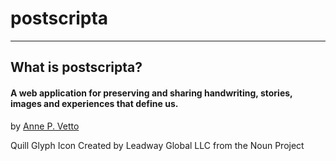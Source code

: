 # postscripta
----
## What is postscripta?
#### A web application for preserving and sharing handwriting, stories, images and experiences that define us.


by [Anne P. Vetto](http://www.annevetto.com)

Quill Glyph Icon Created by Leadway Global LLC from the Noun Project 